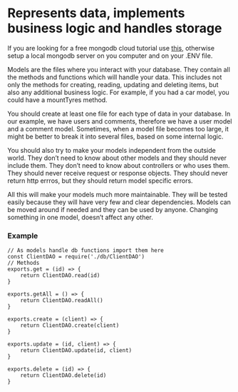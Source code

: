 # Represents data, implements business logic and handles storage

If you are looking for a free mongodb cloud tutorial use [this](https://github.com/LuisTessaro/Express-Example/tree/master/db), otherwise setup a local mongodb server on you computer and on your .ENV file.

Models are the files where you interact with your database. They contain all the methods and functions which will handle your data. This includes not only the methods for creating, reading, updating and deleting items, but also any additional business logic. For example, if you had a car model, you could have a mountTyres method.

You should create at least one file for each type of data in your database. In our example, we have users and comments, therefore we have a user model and a comment model. Sometimes, when a model file becomes too large, it might be better to break it into several files, based on some internal logic.

You should also try to make your models independent from the outside world. They don’t need to know about other models and they should never include them. They don’t need to know about controllers or who uses them. They should never receive request or response objects. They should never return http errros, but they should return model specific errors.

All this will make your models much more maintainable. They will be tested easily because they will have very few and clear dependencies. Models can be moved around if needed and they can be used by anyone. Changing something in one model, doesn’t affect any other.

### Example

```
// As models handle db functions import them here
const ClientDAO = require('./db/ClientDAO')
// Methods
exports.get = (id) => {
    return ClientDAO.read(id)
}

exports.getAll = () => {
    return ClientDAO.readAll()
}

exports.create = (client) => {
    return ClientDAO.create(client)
}

exports.update = (id, client) => {
    return ClientDAO.update(id, client)
}

exports.delete = (id) => {
    return ClientDAO.delete(id)
}
```